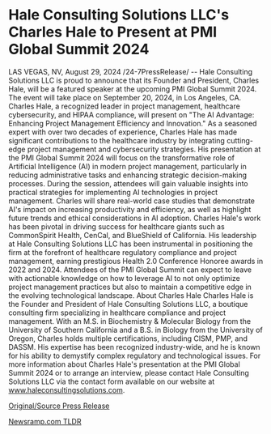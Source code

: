 # Hale Consulting Solutions LLC's Charles Hale to Present at PMI Global Summit 2024

LAS VEGAS, NV, August 29, 2024 /24-7PressRelease/ -- Hale Consulting Solutions LLC is proud to announce that its Founder and President, Charles Hale, will be a featured speaker at the upcoming PMI Global Summit 2024. The event will take place on September 20, 2024, in Los Angeles, CA. Charles Hale, a recognized leader in project management, healthcare cybersecurity, and HIPAA compliance, will present on "The AI Advantage: Enhancing Project Management Efficiency and Innovation."  As a seasoned expert with over two decades of experience, Charles Hale has made significant contributions to the healthcare industry by integrating cutting-edge project management and cybersecurity strategies. His presentation at the PMI Global Summit 2024 will focus on the transformative role of Artificial Intelligence (AI) in modern project management, particularly in reducing administrative tasks and enhancing strategic decision-making processes.  During the session, attendees will gain valuable insights into practical strategies for implementing AI technologies in project management. Charles will share real-world case studies that demonstrate AI's impact on increasing productivity and efficiency, as well as highlight future trends and ethical considerations in AI adoption.  Charles Hale's work has been pivotal in driving success for healthcare giants such as CommonSpirit Health, CenCal, and BlueShield of California. His leadership at Hale Consulting Solutions LLC has been instrumental in positioning the firm at the forefront of healthcare regulatory compliance and project management, earning prestigious Health 2.0 Conference Honoree awards in 2022 and 2024.  Attendees of the PMI Global Summit can expect to leave with actionable knowledge on how to leverage AI to not only optimize project management practices but also to maintain a competitive edge in the evolving technological landscape.  About Charles Hale  Charles Hale is the Founder and President of Hale Consulting Solutions LLC, a boutique consulting firm specializing in healthcare compliance and project management. With an M.S. in Biochemistry & Molecular Biology from the University of Southern California and a B.S. in Biology from the University of Oregon, Charles holds multiple certifications, including CISM, PMP, and DASSM. His expertise has been recognized industry-wide, and he is known for his ability to demystify complex regulatory and technological issues.  For more information about Charles Hale's presentation at the PMI Global Summit 2024 or to arrange an interview, please contact Hale Consulting Solutions LLC via the contact form available on our website at www.haleconsultingsolutions.com. 

[Original/Source Press Release](https://www.24-7pressrelease.com/press-release/513890/hale-consulting-solutions-llcs-charles-hale-to-present-at-pmi-global-summit-2024) 

[Newsramp.com TLDR](https://newsramp.com/None) 